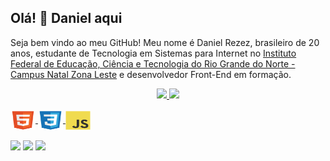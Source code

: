 ## Olá! 👋 Daniel aqui

Seja bem vindo ao meu GitHub! Meu nome é Daniel Rezez, brasileiro de 20 anos, estudante de Tecnologia em Sistemas para Internet no [Instituto Federal de Educação, Ciência e Tecnologia do Rio Grande do Norte - Campus Natal Zona Leste](https://portal.ifrn.edu.br/campus/natalzonaleste/) e desenvolvedor Front-End em formação. 

<div align="center">
  <a href="https://github.com/DanielRezez">
  <img height="180em" src="https://github-readme-stats.vercel.app/api?username=DanielRezez&show_icons=true&theme=dracula&include_all_commits=true&count_private=true"/>
  <img height="180em" src="https://github-readme-stats.vercel.app/api/top-langs/?username=DanielRezez&layout=compact&langs_count=7&theme=dracula"/>
</div>

<div style="display: inline_block"><br>
  <img align="center" alt="Daniel-HTML" height="30" width="40" src="https://raw.githubusercontent.com/devicons/devicon/master/icons/html5/html5-original.svg">
  <img align="center" alt="Daniel-CSS" height="30" width="40" src="https://raw.githubusercontent.com/devicons/devicon/master/icons/css3/css3-original.svg">
  <img align="center" alt="Daniel-JS" height="30" width="40" src="https://raw.githubusercontent.com/devicons/devicon/master/icons/javascript/javascript-original.svg">
</div>
 
<div><br> 
  <a href="https://www.linkedin.com/in/daniel-rezez-293740207/" target="_blank"><img src="https://img.shields.io/badge/-LinkedIn-%230077B5?style=for-the-badge&logo=linkedin&logoColor=white" target="_blank"></a>
  <a href = "mailto:danielrezez@gmail.com"><img src="https://img.shields.io/badge/-Gmail-%23333?style=for-the-badge&logo=gmail&logoColor=white" target="_blank"></a>
  <a href="https://www.instagram.com/daniel.rezes/" target="_blank"><img src="https://img.shields.io/badge/-Instagram-%23E4405F?style=for-the-badge&logo=instagram&logoColor=white" target="_blank"></a>
</div>

<!---
DanielRezez/DanielRezez is a ✨ special ✨ repository because its `README.md` (this file) appears on your GitHub profile.
You can click the Preview link to take a look at your changes.
--->

